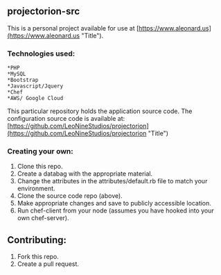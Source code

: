 ## projectorion-src

This is a personal project available for use at [https://www.aleonard.us](https://www.aleonard.us "Title"). 

### Technologies used:
```
*PHP
*MySQL
*Bootstrap
*Javascript/Jquery
*Chef
*AWS/ Google Cloud
```

This particular repository holds the application source code. The configuration source code is available at: [https://github.com/LeoNineStudios/projectorion](https://github.com/LeoNineStudios/projectorion "Title")

### Creating your own:
1. Clone this repo.
2. Create a databag with the appropriate material.
3. Change the attributes in the attributes/default.rb file to match your environment.
4. Clone the source code repo (above). 
5. Make appropriate changes and save to publicly accessible location.
6. Run chef-client from your node (assumes you have hooked into your own chef-server).

## Contributing:
1. Fork this repo.
2. Create a pull request.
